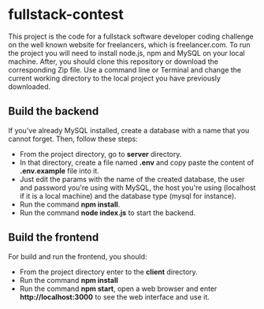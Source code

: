 # fullstack-contest
This project is the code for a fullstack software developer coding challenge on the well known website for freelancers, which is freelancer.com. To run the project you will need to install node.js, npm and MySQL on your local machine. After, you should clone this repository or download the corresponding Zip file. Use a command line or Terminal and change the current working directory to the local project you have previously downloaded.

## Build the backend
If you've already MySQL installed, create a database with a name that you cannot forget. Then, follow these steps:
- From the project directory, go to **server** directory.
- In that directory, create a file named **.env** and copy paste the content of **.env.example** file into it.
- Just edit the params with the name of the created database, the user and password you're using with MySQL, the host you're using (localhost if it is a local machine) and the database type (mysql for instance).
- Run the command **npm install**.
- Run the command **node index.js** to start the backend.

## Build the frontend
For build and run the frontend, you should:
- From the project directory enter to the **client** directory.
- Run the command **npm install**
- Run the command **npm start**, open a web browser and enter **http://localhost:3000** to see the web interface and use it.
